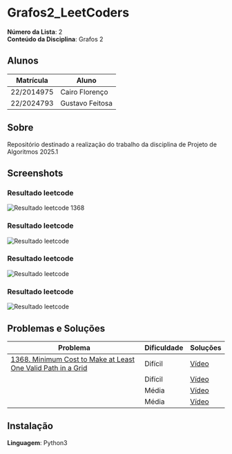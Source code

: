 # Grafos2_LeetCoders

**Número da Lista**: 2<br>
**Conteúdo da Disciplina**: Grafos 2<br>

## Alunos
| Matrícula | Aluno |
| -- | -- |
| 22/2014975  |  Cairo Florenço |
| 22/2024793  |  Gustavo Feitosa |

## Sobre 
Repositório destinado a realização do trabalho da disciplina de Projeto de Algoritmos 2025.1

## Screenshots

### Resultado leetcode 
![Resultado leetcode 1368]()

### Resultado leetcode 
![Resultado leetcode ]()

### Resultado leetcode 

![Resultado leetcode ]()

### Resultado leetcode 

![Resultado leetcode ]()


## Problemas e Soluções
| Problema | Dificuldade | Soluções |
| -- | -- | -- |
| [1368. Minimum Cost to Make at Least One Valid Path in a Grid](https://leetcode.com/problems/minimum-cost-to-make-at-least-one-valid-path-in-a-grid/description/?envType=problem-list-v2&envId=graph)  |  Difícil | [Vídeo]() |
| []()  |  Difícil | [Vídeo]() |
| []()  |  Média | [Vídeo]() |
| []()  |  Média | [Vídeo]() |

## Instalação 
**Linguagem**: Python3<br>
